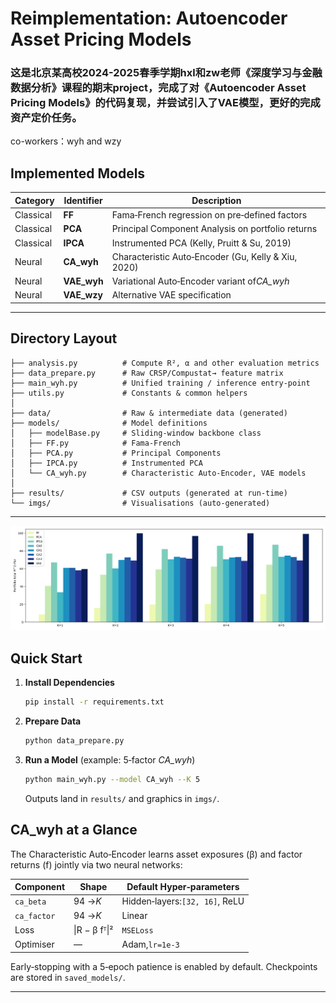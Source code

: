 # Reimplementation: Autoencoder Asset Pricing Models

### 这是北京某高校2024-2025春季学期hxl和zw老师《深度学习与金融数据分析》课程的期末project，完成了对《Autoencoder Asset Pricing Models》的代码复现，并尝试引入了VAE模型，更好的完成资产定价任务。

co-workers：wyh and wzy

## Implemented Models


| Category  | Identifier   | Description                                          |
| --------- | ------------ | ---------------------------------------------------- |
| Classical | **FF**       | Fama‑French regression on pre‑defined factors      |
| Classical | **PCA**      | Principal Component Analysis on portfolio returns    |
| Classical | **IPCA**     | Instrumented PCA (Kelly, Pruitt & Su, 2019)          |
| Neural    | **CA\_wyh**  | Characteristic Auto‑Encoder (Gu, Kelly & Xiu, 2020) |
| Neural    | **VAE\_wyh** | Variational Auto‑Encoder variant of*CA\_wyh*        |
| Neural    | **VAE\_wzy** | Alternative VAE specification                        |

---

## Directory Layout

```text
├── analysis.py          # Compute R², α and other evaluation metrics
├── data_prepare.py      # Raw CRSP/Compustat→ feature matrix
├── main_wyh.py          # Unified training / inference entry‑point
├── utils.py             # Constants & common helpers
│
├── data/                # Raw & intermediate data (generated)
├── models/              # Model definitions
│   ├── modelBase.py     # Sliding‑window backbone class
│   ├── FF.py            # Fama‑French
│   ├── PCA.py           # Principal Components
│   ├── IPCA.py          # Instrumented PCA
│   └── CA_wyh.py        # Characteristic Auto‑Encoder, VAE models
│
├── results/             # CSV outputs (generated at run‑time)
└── imgs/                # Visualisations (auto‑generated)
```

---


![total](imgs/total_R2.png)

## Quick Start

1. **Install Dependencies**

   ```bash
   pip install -r requirements.txt
   ```
2. **Prepare Data**

   ```bash
   python data_prepare.py
   ```
3. **Run a Model** (example: 5‑factor *CA\_wyh*)

   ```bash
   python main_wyh.py --model CA_wyh --K 5
   ```

   Outputs land in `results/` and graphics in `imgs/`.

## CA\_wyh at a Glance

The Characteristic Auto‑Encoder learns asset exposures (β) and factor returns (f) jointly via two neural networks:


| Component   | Shape             | Default Hyper‑parameters       |
| ----------- | ----------------- | ------------------------------- |
| `ca_beta`   | 94 →*K*          | Hidden‑layers:`[32, 16]`, ReLU |
| `ca_factor` | 94 →*K*          | Linear                          |
| Loss        | \|R − β fᵀ\|² | `MSELoss`                       |
| Optimiser   | —                | Adam,`lr=1e‑3`                 |

Early‑stopping with a 5‑epoch patience is enabled by default. Checkpoints are stored in `saved_models/`.

---

